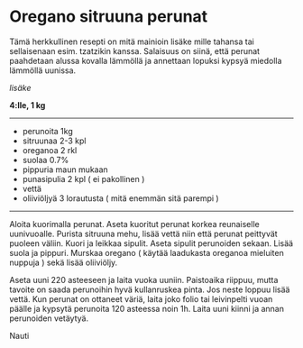# Oregano sitruuna perunat

Tämä herkkullinen resepti on mitä mainioin lisäke mille tahansa tai sellaisenaan esim. tzatzikin kanssa.
Salaisuus on siinä, että perunat paahdetaan alussa kovalla lämmöllä ja annettaan lopuksi kypsyä miedolla lämmöllä uunissa.

*lisäke*

**4:lle, 1 kg**

---

- perunoita 1kg
- sitruunaa 2-3 kpl
- oreganoa 2 rkl
- suolaa 0.7%
- pippuria maun mukaan
- punasipulia 2 kpl ( ei pakollinen )
- vettä
- oliiviöljyä 3 lorautusta ( mitä enemmän sitä parempi )

---

Aloita kuorimalla perunat. Aseta kuoritut perunat korkea reunaiselle uunivuoalle.
Purista sitruuna mehu, lisää vettä niin että perunat peittyvät puoleen väliin.
Kuori ja leikkaa sipulit. Aseta sipulit perunoiden sekaan. Lisää suola ja pippuri.
Murskaa oregano ( käytää laadukasta oreganoa mieluiten nuppuja ) sekä lisää oliiviöljy.

Aseta uuni 220 asteeseen ja laita vuoka uuniin. Paistoaika riippuu, mutta tavoite on saada perunoihin hyvä kullanruskea pinta.
Jos neste loppuu lisää vettä. Kun perunat on ottaneet väriä, laita joko folio tai leivinpelti vuoan päälle ja kypsytä perunoita 120 asteessa noin 1h.
Laita uuni kiinni ja annan perunoiden vetäytyä. 

Nauti
